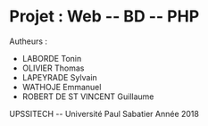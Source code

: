 # Projet : Web -- BD -- PHP
Autheurs : 
- LABORDE Tonin
- OLIVIER Thomas
- LAPEYRADE Sylvain
- WATHOJE Emmanuel
- ROBERT DE ST VINCENT Guillaume

UPSSITECH -- Université Paul Sabatier
Année 2018
